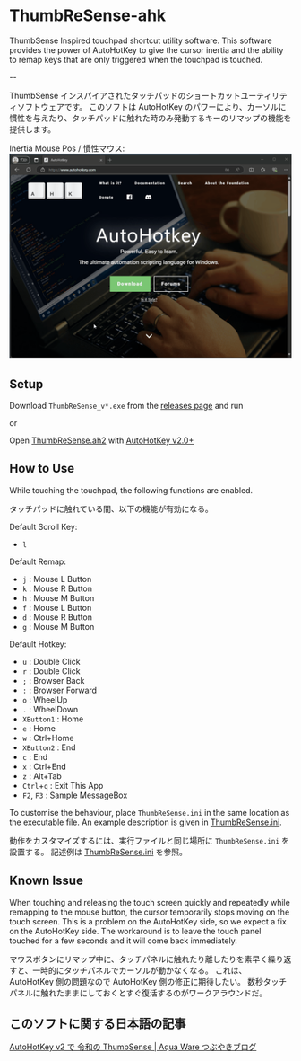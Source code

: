 # ThumbReSense-ahk

ThumbSense Inspired touchpad shortcut utility software.
This software provides the power of AutoHotKey to give the cursor inertia and the ability to remap keys that are only triggered when the touchpad is touched.

--

ThumbSense インスパイアされたタッチパッドのショートカットユーティリティソフトウェアです。
このソフトは AutoHotKey のパワーにより、カーソルに慣性を与えたり、タッチパッドに触れた時のみ発動するキーのリマップの機能を提供します。

Inertia Mouse Pos / 慣性マウス:
![](/images/inertia.gif)

## Setup

Download `ThumbReSense_v*.exe` from the [releases page](https://github.com/advanceboy/ThumbReSense-ahk/releases) and run

or

Open [ThumbReSense.ah2](./ThumbReSense.ah2) with [AutoHotKey v2.0+](https://www.autohotkey.com/)

## How to Use

While touching the touchpad, the following functions are enabled.

タッチパッドに触れている間、以下の機能が有効になる。

Default Scroll Key:

* `l`

Default Remap:

* `j` : Mouse L Button
* `k` : Mouse R Button
* `h` : Mouse M Button
* `f` : Mouse L Button
* `d` : Mouse R Button
* `g` : Mouse M Button

Default Hotkey:

* `u` : Double Click
* `r` : Double Click
* `;` : Browser Back
* `:` : Browser Forward
* `o` : WheelUp
* `.` : WheelDown
* `XButton1` : Home
* `e` : Home
* `w` : Ctrl+Home
* `XButton2` : End
* `c` : End
* `x` : Ctrl+End
* `z` : Alt+Tab
* `Ctrl`+`q` : Exit This App
* `F2`, `F3` : Sample MessageBox

To customise the behaviour, place `ThumbReSense.ini` in the same location as the executable file.
An example description is given in [ThumbReSense.ini](./ThumbReSense.ini).

動作をカスタマイズするには、実行ファイルと同じ場所に `ThumbReSense.ini` を設置する。
記述例は [ThumbReSense.ini](./ThumbReSense.ini) を参照。

## Known Issue

When touching and releasing the touch screen quickly and repeatedly while remapping to the mouse button, the cursor temporarily stops moving on the touch screen.
This is a problem on the AutoHotKey side, so we expect a fix on the AutoHotKey side.
The workaround is to leave the touch panel touched for a few seconds and it will come back immediately.

マウスボタンにリマップ中に、タッチパネルに触れたり離したりを素早く繰り返すと、一時的にタッチパネルでカーソルが動かなくなる。
これは、 AutoHotKey 側の問題なので AutoHotKey 側の修正に期待したい。
数秒タッチパネルに触れたままにしておくとすぐ復活するのがワークアラウンドだ。

## このソフトに関する日本語の記事

[AutoHotKey v2 で 令和の ThumbSense | Aqua Ware つぶやきブログ](https://aquasoftware.net/blog/?p=2243)
